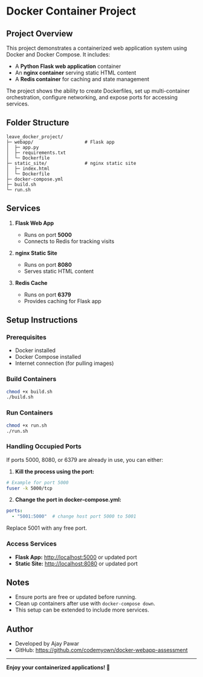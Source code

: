 # Docker Container Project

## Project Overview
This project demonstrates a containerized web application system using Docker and Docker Compose. It includes:

- A **Python Flask web application** container
- An **nginx container** serving static HTML content
- A **Redis container** for caching and state management

The project shows the ability to create Dockerfiles, set up multi-container orchestration, configure networking, and expose ports for accessing services.

## Folder Structure
```
leave_docker_project/
├─ webapp/                   # Flask app
│  ├─ app.py
│  ├─ requirements.txt
│  └─ Dockerfile
├─ static_site/              # nginx static site
│  ├─ index.html
│  └─ Dockerfile
├─ docker-compose.yml
├─ build.sh
└─ run.sh
```

## Services

1. **Flask Web App**
   - Runs on port **5000**
   - Connects to Redis for tracking visits

2. **nginx Static Site**
   - Runs on port **8080**
   - Serves static HTML content

3. **Redis Cache**
   - Runs on port **6379**
   - Provides caching for Flask app

## Setup Instructions

### Prerequisites
- Docker installed
- Docker Compose installed
- Internet connection (for pulling images)

### Build Containers
```bash
chmod +x build.sh
./build.sh
```

### Run Containers
```bash
chmod +x run.sh
./run.sh
```

### Handling Occupied Ports
If ports 5000, 8080, or 6379 are already in use, you can either:

1. **Kill the process using the port:**
```bash
# Example for port 5000
fuser -k 5000/tcp
```

2. **Change the port in docker-compose.yml:**
```yaml
ports:
  - "5001:5000"  # change host port 5000 to 5001
```
Replace 5001 with any free port.

### Access Services
- **Flask App:** [http://localhost:5000](http://localhost:5000) or updated port
- **Static Site:** [http://localhost:8080](http://localhost:8080) or updated port

## Notes
- Ensure ports are free or updated before running.
- Clean up containers after use with `docker-compose down`.
- This setup can be extended to include more services.

## Author
- Developed by Ajay Pawar
- GitHub: https://github.com/codemyown/docker-webapp-assessment

---
**Enjoy your containerized applications! 🚀**
